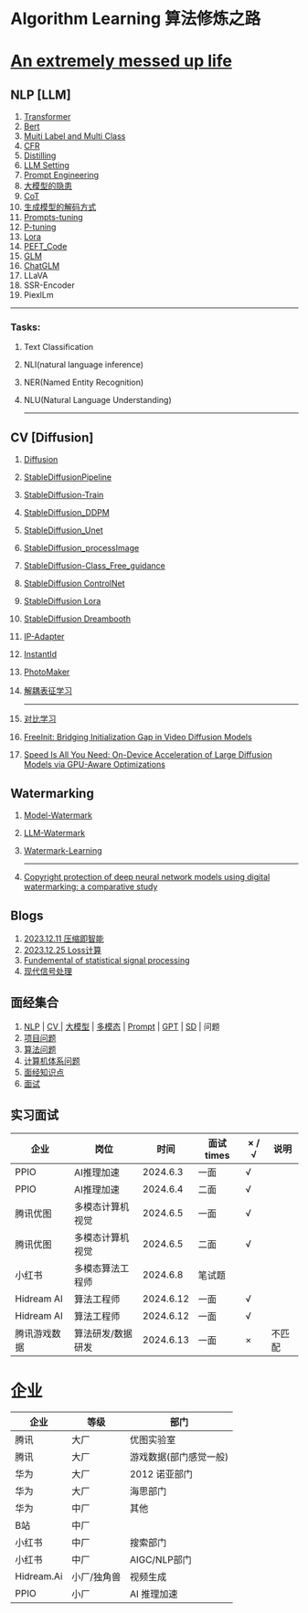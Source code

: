 # Algorithm Learning 算法修炼之路
# [An extremely messed up life](https://github.com/Hlufies/Algorithm_Learning/blob/main/An%20extremely%20messed%20up%20life.md)
## NLP [LLM]
1. [Transformer](https://github.com/Hlufies/Algorithm_Learning/blob/main/Code/Transformer)
1. [Bert](https://github.com/Hlufies/Algorithm_Learning/blob/main/NLP/Bert.md)
2. [Muiti Label and Multi Class](https://github.com/Hlufies/Algorithm_Learning/blob/main/NLP/Multi%20label%20and%20Multi%20class.md)
3. [CFR]()
4. [Distilling](https://github.com/Hlufies/Algorithm_Learning/blob/main/NLP/Distillation.md)
5. [LLM Setting]()
6. [Prompt Engineering](https://github.com/Hlufies/Algorithm_Learning/blob/main/Prompt%20Engineering.md)
7. [大模型的隐患](https://github.com/Hlufies/Algorithm_Learning/blob/main/NLP/%E5%A4%A7%E6%A8%A1%E5%9E%8B%E7%9A%84%E9%9A%90%E6%82%A3.md)
8. [CoT](https://github.com/Hlufies/Algorithm_Learning/blob/main/NLP/CoT.md)
10. [生成模型的解码方式](https://github.com/Hlufies/Algorithm_Learning/blob/main/NLP/%E7%94%9F%E6%88%90%E6%A8%A1%E5%9E%8B%E7%9A%84%E8%A7%A3%E7%A0%81%E6%96%B9%E5%BC%8F.md)
11. [Prompts-tuning](https://github.com/Hlufies/Algorithm_Learning/blob/main/NLP/Prompts-tuning.md)
12. [P-tuning](https://github.com/Hlufies/Algorithm_Learning/blob/main/NLP/P-tuning.md)
13. [Lora](https://github.com/Hlufies/Algorithm_Learning/blob/main/NLP/Lora.md)
15. [PEFT_Code]()
16. [GLM](https://github.com/Hlufies/Algorithm_Learning/blob/main/NLP/GLM.md)
17. [ChatGLM]()
18. LLaVA
19. SSR-Encoder
20. PiexlLm
    
   ------------------------------------------------------------------------------------------------------

### Tasks:
1. Text Classification 
2. NLI(natural language inference)
3. NER(Named Entity Recognition)
4. NLU(Natural Language Understanding)
   
   ------------------------------------------------------------------------------------------------------

## CV [Diffusion]
1. [Diffusion](https://arxiv.org/abs/2006.11239)
2. [StableDiffusionPipeline](https://github.com/Hlufies/Algorithm_Learning/blob/main/CV/StableDiffusionPipeline.md)
3. [StableDiffusion-Train](https://github.com/Hlufies/Algorithm_Learning/blob/main/CV/StableDiffusion-Train.md)
4. [StableDiffusion_DDPM](https://github.com/Hlufies/Algorithm_Learning/blob/main/CV/StableDiffusion_DDPM.md)
5. [StableDiffusion_Unet]()
6. [StableDiffusion_processImage](https://github.com/Hlufies/Algorithm_Learning/blob/main/CV/StableDifffusion_processImage.md)
7. [StableDiffusion-Class_Free_guidance]()
8. [StableDiffusion ControlNet]()
9. [StableDiffusion Lora]()
10. [StableDiffusion Dreambooth]()
11. [IP-Adapter]()
12. [InstantId]()
13. [PhotoMaker]()
14. [解耦表征学习]()
    
    -------------------------------------------------------------------------------------------------------
   
1. [对比学习](https://github.com/Hlufies/Algorithm_Learning/blob/main/CV/%E5%AF%B9%E6%AF%94%E5%AD%A6%E4%B9%A0.md)
2. [FreeInit: Bridging Initialization Gap in Video Diffusion Models](https://github.com/Hlufies/Algorithm_Learning/blob/main/CV/FreeInit%3A%20Bridging%20Initialization%20Gap%20in%20Video%20Diffusion%20Models.md)
3. [Speed Is All You Need: On-Device Acceleration of Large Diffusion Models via GPU-Aware Optimizations](https://github.com/Hlufies/Algorithm_Learning/blob/main/CV/Speed%20Is%20All%20You%20Need.md)
   
## Watermarking
1. [Model-Watermark](https://github.com/Hlufies/Model-Watermark.git)
2. [LLM-Watermark](https://github.com/zhaojunGUO/Awesome-LLM-Watermark.git)
3. [Watermark-Learning](https://github.com/20110240069/Watermark-Learning-Resources.git)

   ------------------------------------------------------------------------------------------------------
1. [Copyright protection of deep neural network models using digital watermarking: a comparative study]()

## Blogs
1. [2023.12.11 压缩即智能](https://github.com/Hlufies/Algorithm_Learning/blob/main/Blogs/%E5%8E%8B%E7%BC%A9%E5%8D%B3%E6%99%BA%E8%83%BD%202023.12.11.md)
2. [2023.12.25 Loss计算]()
3. [Fundemental of statistical signal processing]()
4. [现代信号处理]()

## 面经集合
1. [NLP](https://github.com/Hlufies/Algorithm_Learning/tree/main) | [CV ]() | [大模型]() | [多模态]() | [Prompt](https://github.com/Hlufies/Algorithm_Learning/blob/main/Prompt%20Engineering.md) | [GPT]() | [SD](https://github.com/Hlufies/Algorithm_Learning/blob/main/SD.md) | 问题
2. [项目问题]()
3. [算法问题](https://github.com/Hlufies/Algorithm_Learning/blob/main/%E7%AE%97%E6%B3%95/%E7%AE%97%E6%B3%95%E9%97%AE%E9%A2%98.md)
4. [计算机体系问题](https://github.com/Hlufies/Algorithm_Learning/blob/main/%E8%AE%A1%E7%AE%97%E6%9C%BA%E4%BD%93%E7%B3%BB%E9%97%AE%E9%A2%98/Learning.md)
5. [面经知识点](https://github.com/Hlufies/Algorithm_Learning/blob/main/%E9%9D%A2%E7%BB%8F/%E9%9D%A2%E7%BB%8F.md)
6. [面试](https://github.com/Hlufies/Algorithm_Learning/blob/main/%E9%9D%A2%E8%AF%95/%E9%9D%A2%E8%AF%95%E5%AE%9E%E6%88%98.md)
## 实习面试
| 企业 | 岗位|时间 |面试times | × / √ |说明|
|-----|-----|----------|-------|---|---|
|PPIO|AI推理加速|2024.6.3|一面|√| |
|PPIO|AI推理加速|2024.6.4|二面|√| |
|腾讯优图|多模态计算机视觉|2024.6.5|一面|√|  |
|腾讯优图|多模态计算机视觉|2024.6.5|二面|√| |
|小红书|多模态算法工程师|2024.6.8|笔试题|| |
|Hidream AI|算法工程师|2024.6.12|一面|√| |
|Hidream AI|算法工程师|2024.6.12|一面|√| |
|腾讯游戏数据|算法研发/数据研发|2024.6.13|一面|×| 不匹配 |



# 企业
| 企业 | 等级 |部门 |
|-----|-----|----------|
|腾讯|大厂| 优图实验室| |
|腾讯|大厂| 游戏数据(部门感觉一般)| |
|华为|大厂|2012 诺亚部门|
|华为|大厂|海思部门|
|华为|中厂|其他|
|B站|中厂| |
|小红书|中厂|搜索部门|
|小红书|中厂|AIGC/NLP部门|
|Hidream.Ai|小厂/独角兽|视频生成|
|PPIO|小厂|AI 推理加速|






